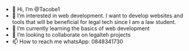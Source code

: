 - 👋 Hi, I’m @Tacobe1
- 👀 I’m interested in web development. I want to develop websites and tools that will be beneficial for legal tech since I am a law student.
- 🌱 I’m currently learning the basics of web development
- 💞️ I’m looking to collaborate on legalteh projects
- 📫 How to reach me whatsApp: 0848341730

<!---
Tacobe1/Tacobe1 is a ✨ special ✨ repository because its `README.md` (this file) appears on your GitHub profile.
You can click the Preview link to take a look at your changes.
--->
